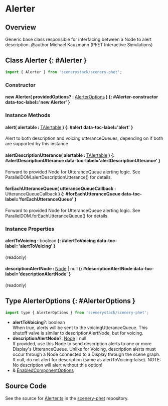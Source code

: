 # Alerter

## Overview

Generic base class responsible for interfacing between a Node to alert description.
@author Michael Kauzmann (PhET Interactive Simulations)

## Class Alerter {: #Alerter }


```js
import { Alerter } from 'scenerystack/scenery-phet';
```
### Constructor

#### new Alerter( providedOptions? : <span style="font-weight: 400;">[AlerterOptions](../scenery-phet/Alerter.md#AlerterOptions)</span> ) {: #Alerter-constructor data-toc-label='new Alerter' }

### Instance Methods

#### alert( alertable : <span style="font-weight: 400;">[TAlertable](../utterance-queue/Utterance.md#TAlertable)</span> ) {: #alert data-toc-label='alert' }

Alert to both description and voicing utteranceQueues, depending on if both are supported by this instance

#### alertDescriptionUtterance( alertable : <span style="font-weight: 400;">[TAlertable](../utterance-queue/Utterance.md#TAlertable)</span> ) {: #alertDescriptionUtterance data-toc-label='alertDescriptionUtterance' }

Forward to provided Node for UtteranceQueue alerting logic. See ParallelDOM.alertDescriptionUtterance() for details.

#### forEachUtteranceQueue( utteranceQueueCallback : <span style="font-weight: 400;">UtteranceQueueCallback</span> ) {: #forEachUtteranceQueue data-toc-label='forEachUtteranceQueue' }

Forward to provided Node for UtteranceQueue alerting logic. See ParallelDOM.forEachUtteranceQueue() for details.

### Instance Properties

#### alertToVoicing : <span style="font-weight: 400;"><span style="color: hsla(calc(var(--md-hue) + 180deg),80%,40%,1);">boolean</span></span> {: #alertToVoicing data-toc-label='alertToVoicing' }

(readonly)

#### descriptionAlertNode : <span style="font-weight: 400;">[Node](../scenery/Node.md) | <span style="color: hsla(calc(var(--md-hue) + 180deg),80%,40%,1);">null</span></span> {: #descriptionAlertNode data-toc-label='descriptionAlertNode' }

(readonly)



## Type AlerterOptions {: #AlerterOptions }


```js
import type { AlerterOptions } from 'scenerystack/scenery-phet';
```


- **alertToVoicing**?: <span style="color: hsla(calc(var(--md-hue) + 180deg),80%,40%,1);">boolean</span>
<br>  When true, alerts will be sent to the voicingUtteranceQueue. This shutoff valve is similar to
  descriptionAlertNode, but for voicing.
- **descriptionAlertNode**?: [Node](../scenery/Node.md) | <span style="color: hsla(calc(var(--md-hue) + 180deg),80%,40%,1);">null</span>
<br>  If provided, use this Node to send description alerts to one or more Display's UtteranceQueue. Unlike for
  Voicing, description alerts must occur through a Node connected to a Display through the scene graph. If null,
  do not alert for description (same as alertToVoicing:false). NOTE: No description will alert without this option!
- &amp; [EnabledComponentOptions](../axon/EnabledComponent.md#EnabledComponentOptions)




## Source Code

See the source for [Alerter.ts](https://github.com/phetsims/scenery-phet/blob/main/js/accessibility/describers/Alerter.ts) in the [scenery-phet](https://github.com/phetsims/scenery-phet) repository.
